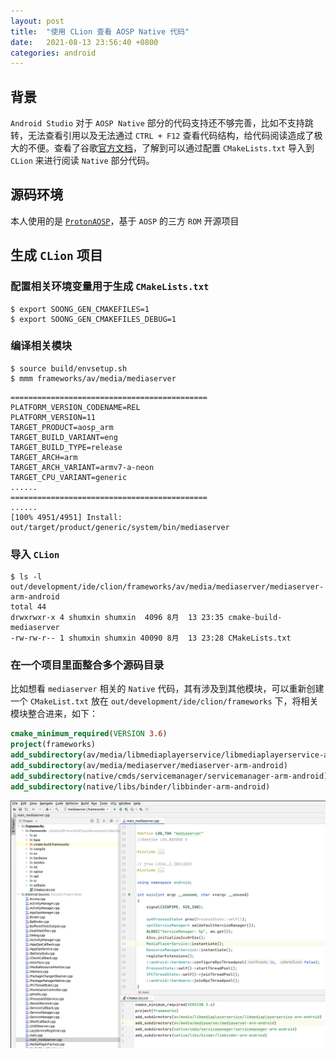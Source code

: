 ```yaml
---
layout: post
title:  "使用 CLion 查看 AOSP Native 代码"
date:   2021-08-13 23:56:40 +0800
categories: android
---
```


## 背景

`Android Studio` 对于 `AOSP Native` 部分的代码支持还不够完善，比如不支持跳转，无法查看引用以及无法通过 `CTRL + F12` 查看代码结构，给代码阅读造成了极大的不便。查看了谷歌[官方文档](https://android.googlesource.com/platform/build/soong/+/refs/heads/master/docs/clion.md)，了解到可以通过配置 `CMakeLists.txt` 导入到 `CLion` 来进行阅读 `Native` 部分代码。

## 源码环境

本人使用的是 [`ProtonAOSP`](https://github.com/ProtonAOSP/android_manifest)，基于 `AOSP` 的三方 `ROM` 开源项目

## 生成 `CLion` 项目

### 配置相关环境变量用于生成 `CMakeLists.txt`

```shell
$ export SOONG_GEN_CMAKEFILES=1
$ export SOONG_GEN_CMAKEFILES_DEBUG=1
```

### 编译相关模块

```shell
$ source build/envsetup.sh
$ mmm frameworks/av/media/mediaserver
```

```shell
============================================
PLATFORM_VERSION_CODENAME=REL
PLATFORM_VERSION=11
TARGET_PRODUCT=aosp_arm
TARGET_BUILD_VARIANT=eng
TARGET_BUILD_TYPE=release
TARGET_ARCH=arm
TARGET_ARCH_VARIANT=armv7-a-neon
TARGET_CPU_VARIANT=generic
......
============================================
......
[100% 4951/4951] Install: out/target/product/generic/system/bin/mediaserver
```

### 导入 `CLion`

```shell
$ ls -l out/development/ide/clion/frameworks/av/media/mediaserver/mediaserver-arm-android
total 44
drwxrwxr-x 4 shumxin shumxin  4096 8月  13 23:35 cmake-build-mediaserver
-rw-rw-r-- 1 shumxin shumxin 40090 8月  13 23:28 CMakeLists.txt
```

### 在一个项目里面整合多个源码目录

比如想看 `mediaserver` 相关的 `Native` 代码，其有涉及到其他模块，可以重新创建一个 `CMakeList.txt` 放在 `out/development/ide/clion/frameworks` 下，将相关模块整合进来，如下：

```cmake
cmake_minimum_required(VERSION 3.6)
project(frameworks)
add_subdirectory(av/media/libmediaplayerservice/libmediaplayerservice-arm-android)
add_subdirectory(av/media/mediaserver/mediaserver-arm-android)
add_subdirectory(native/cmds/servicemanager/servicemanager-arm-android)
add_subdirectory(native/libs/binder/libbinder-arm-android)
```

![aosp_native_code_in_clion](../images/post/20210813_aosp_native_code_in_clion.png)